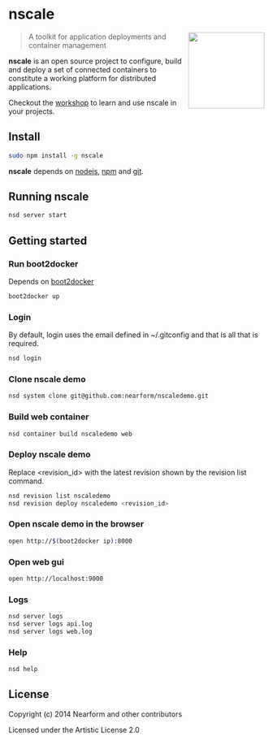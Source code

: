 
# nscale

<img align="right" width="150" src="https://raw.githubusercontent.com/nearform/nscale/master/docs/images/logo.png">

> A toolkit for application deployments and container management

__nscale__ is an open source project to configure, build and deploy a set of connected containers to constitute a working platform for distributed applications.

Checkout the [workshop](https://github.com/nearform/nscale-workshop) to learn and use nscale in your projects.

## Install

```sh
sudo npm install -g nscale
```

__nscale__ depends on [nodejs](http://nodejs.org/), [npm](http://npmjs.org/) and [git](http://git-scm.com/).

## Running nscale

```sh
nsd server start
```

## Getting started

### Run boot2docker

Depends on [boot2docker](https://github.com/boot2docker/boot2docker)

```sh
boot2docker up
```

### Login

By default, login uses the email defined in ~/.gitconfig and that is all that is required.

```sh
nsd login
```

### Clone nscale demo

```sh
nsd system clone git@github.com:nearform/nscaledemo.git
```

### Build web container

```sh
nsd container build nscaledemo web
```

### Deploy nscale demo

Replace \<revision_id\> with the latest revision shown by the revision list command.

```sh
nsd revision list nscaledemo
nsd revision deploy nscaledemo <revision_id>
```

### Open nscale demo in the browser

```sh
open http://$(boot2docker ip):8000
```

### Open web gui

```sh
open http://localhost:9000
```

### Logs

```sh
nsd server logs
nsd server logs api.log
nsd server logs web.log
```

### Help

```sh
nsd help
```

## License

Copyright (c) 2014 Nearform and other contributors

Licensed under the Artistic License 2.0
